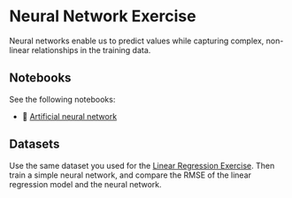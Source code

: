 # Neural Network Exercise

Neural networks enable us to predict values while capturing complex, non-linear relationships in the training data.

## Notebooks

See the following notebooks:
- 📝 [Artificial neural network](https://colab.research.google.com/drive/1NWyckS53pZtkuNpnx3JEFtKz743FGDIz)

## Datasets

Use the same dataset you used for the [Linear Regression Exercise](./01%20Linear%20Regression.md). Then train a simple neural network, and compare the RMSE of the linear regression model and the neural network.
